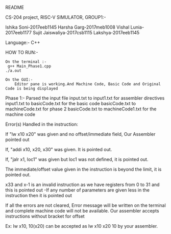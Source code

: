 README

CS-204 project, RISC-V SIMULATOR, GROUP1:-

Ishika Soni-2017eeb1145 Harsha Garg-2017meb1008 Vishal Lunia-2017eeb1177 Sujit Jaiswaliya-2017csb1115 Lakshya-2017eeb1145

Language:- C++

HOW TO RUN:-

    On the terminal :-
     g++ Main_Phase1.cpp
    ./a.out
    
    On the GUI:-
        Editor pane is working.And Machine Code, Basic Code and Original Code is being displayed
Phase 1:- Parsed the input file input.txt to input1.txt for assembler directives 
input1.txt to basicCode.txt for the basic code
basicCode.txt to machineCode.txt for phase 2 
basicCode.txt to machineCode1.txt for the machine code

Error(s) Handled in the instruction:

If "lw x10 x20" was given and no offset/immediate field, Our Assembler pointed out

If, "addi x10, x20, x30" was given. It is pointed out.

If, "jalr x1, loc1" was given but loc1 was not defined, it is pointed out.

The immediate/offset value given in the instruction is beyond the limit, it is pointed out.

x33 and x-1 is an invalid instruction as we have registers from 0 to 31 and this is pointed out -If any number of parameters are given less in the instruction then it is pointed out

If all the errors are not cleared, Error message will be written on the terminal and complete machine code will not be available. Our assembler accepts instructions without bracket for offset

Ex: lw x10, 10(x20) can be accepted as lw x10 x20 10 by your assembler.

